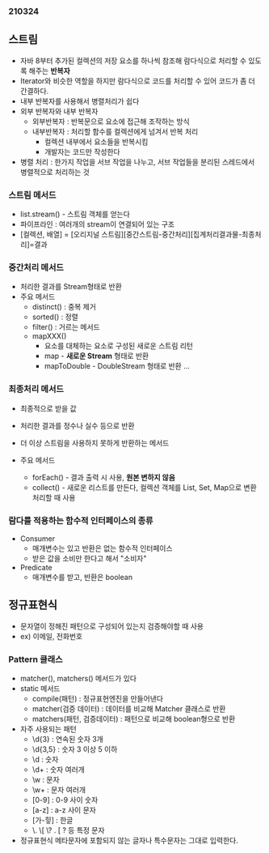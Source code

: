### 210324

## 스트림
* 자바 8부터 추가된 컬렉션의 저장 요소를 하나씩 참조해 람다식으로 처리할 수 있도록 해주는 **반복자**
* Iterator와 비슷한 역할을 하지만 람다식으로 코드를 처리할 수 있어 코드가 좀 더 간결하다.
* 내부 반복자를 사용해서 병렬처리가 쉽다
* 외부 반복자와 내부 반복자
	* 외부반복자 : 반복문으로 요소에 접근해 조작하는 방식
	* 내부반복자 : 처리할 함수를 컬렉션에게 넘겨서 반복 처리
		* 컬렉션 내부에서 요소들을 반복시킴
		* 개발자는 코드만 작성한다
* 병렬 처리 : 한가지 작업을 서브 작업을 나누고, 서브 작업들을 분리된 스레드에서 병렬적으로 처리하는 것

### 스트림 메서드
* list.stream() - 스트림 객체를 얻는다
* 파이프라인 : 여러개의 stream이 연결되어 있는 구조
* [컬렉션, 배열] = [오리지널 스트림][중간스트림-중간처리][집계처리결과물-최종처리]=결과


### 중간처리 메서드
* 처리한 결과를 Stream형태로 반환
* 주요 메서드 
	* distinct() : 중복 제거
	* sorted() : 정렬
	* filter() : 거르는 메서드
	* mapXXX()
		* 요소를 대체하는 요소로 구성된 새로운 스트림 리턴
		* map - **새로운 Stream** 형태로 반환
		* mapToDouble - DoubleStream 형태로 반환 ...

### 최종처리 메서드
* 최종적으로 받을 값
* 처리한 결과를 정수나 실수 등으로 반환
* 더 이상 스트림을 사용하지 못하게 반환하는 메서드

* 주요 메서드
	* forEach() - 결과 출력 시 사용, **원본 변하지 않음**
	* collect() - 새로운 리스트를 만든다, 컬렉션 객체를 List, Set, Map으로 변환처리할 때 사용

### 람다를 적용하는 함수적 인터페이스의 종류
* Consumer
	* 매개변수는 있고 반환은 없는 함수적 인터페이스
	* 받은 값을 소비만 한다고 해서 "소비자"
* Predicate
	* 매개변수를 받고, 반환은 boolean

## 정규표현식
* 문자열이 정해진 패턴으로 구성되어 있는지 검증해야할 때 사용
* ex) 이메일, 전화번호
### Pattern 클래스
* matcher(), matchers() 메서드가 있다
* static 메서드
	* compile(패턴) : 정규표현엔진을 만들어낸다
	* matcher(검증 데이터) : 데이터를 비교해 Matcher 클래스로 반환
	* matchers(패턴, 검증데이터) : 패턴으로 비교해 boolean형으로 반환
* 자주 사용되는 패턴
	* \\d{3} : 연속된 숫자 3개
	* \\d{3,5} : 숫자 3 이상 5 이하
	* \\d : 숫자
	* \\d+ : 숫자 여러개
	* \\w : 문자
	* \\w+ : 문자 여러개
	* [0-9] : 0-9 사이 숫자
	* [a-z] : a-z 사이 문자
	* [가-힣] : 한글
	* \\. \\[ \\? . [ ? 등 특정 문자
* 정규표현식 메타문자에 포함되지 않는 글자나 특수문자는 그대로 입력한다.
